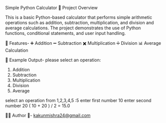 
Simple Python Calculator
📌 Project Overview

This is a basic Python-based calculator that performs simple arithmetic operations such as addition, subtraction, multiplication, and division and average calculations.
The project demonstrates the use of Python functions, conditional statements, and user input handling.

🚀 Features-
➕ Addition
➖ Subtraction
✖️ Multiplication
➗ Division
📊 Average Calculation

🧩 Example Output-
please select an operation: 
1. Addition
2. Subtraction
3. Multiplication
4. Division
5. Average 

select an operation from 1,2,3,4,5 :5
enter first number 10
enter second number 20
( 10 + 20 ) / 2 =  15.0  

🧑‍💻 Author
📧- kakunmishra24@gmail.com

